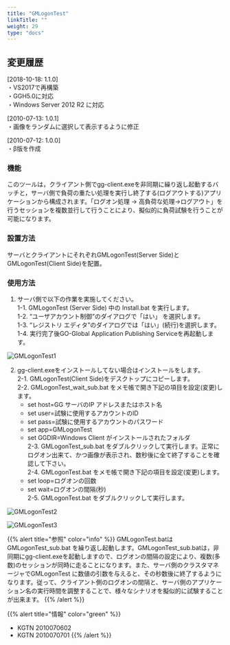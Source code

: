 ```yaml
---
title: "GMLogonTest"
linkTitle: ""
weight: 29
type: "docs"
---
```


## 変更履歴
[2018-10-18: 1.1.0]<br>
・VS2017で再構築<br>
・GGH5.0に対応<br>
・Windows Server 2012 R2 に対応<br>

[2010-07-13: 1.0.1]<br>
・画像をランダムに選択して表示するように修正

[2010-07-12: 1.0.0]<br>
・β版を作成

### 機能
このツールは，クライアント側でgg-client.exeを非同期に繰り返し起動するバッチと，サーバ側で負荷の重たい処理を実行し終了する(ログアウトする)アプリケーションから構成されます。「ログオン処理 → 高負荷な処理→ログアウト」を行うセッションを複数並行して行うことにより、擬似的に負荷試験を行うことが可能になります。

### 設置方法

サーバとクライアントにそれぞれGMLogonTest(Server Side)とGMLogonTest(Client Side)を配置。

### 使用方法
1. サーバ側で以下の作業を実施してください。<br>
1-1. GMLogonTest (Server Side) 中の Install.bat を実行します。<br>
1-2. “ユーザアカウント制御”のダイアログで「はい」 を選択します。<br>
1-3. “レジストリ エディタ”のダイアログでは「はい」(続行)を選択します。<br>
1-4. 実行完了後GO-Global Application Publishing Serviceを再起動します。<br>

![GMLogonTest1](/expackimage/GMLogonTest1.png)

2. gg-client.exeをインストールしてない場合はインストールをします。<br>
2-1. GMLogonTest(Client Side)をデスクトップにコピーします。<br>
2-2. GMLogonTest_wait_sub.bat をメモ帳で開き下記の項目を設定(変更)します。<br>
	- set host=GG サーバのIP アドレスまたはホスト名<br>
	- set user=試験に使用するアカウントのID<br>
	- set pass=試験に使用するアカウントのパスワード<br>
	- set app=GMLogonTest<br>
	- set GGDIR=Windows Client がインストールされたフォルダ<br>
2-3. GMLogonTest_sub.bat をダブルクリックして実行します。正常にログオン出来て、かつ画像が表示され、数秒後に全て終了することを確認して下さい。<br>
2-4. GMLogonTest.bat をメモ帳で開き下記の項目を設定(変更)します。<br>
	- set loop=ログオンの回数<br>
	- set wait=ログオンの間隔(秒)<br>
2-5. GMLogonTest.bat をダブルクリックして実行します。<br>

![GMLogonTest2](/expackimage/GMLogonTest2.png)

![GMLogonTest3](/expackimage/GMLogonTest3.png)

{{% alert title="参照" color="info" %}}
GMLogonTest.batはGMLogonTest_sub.bat を繰り返し起動します。GMLogonTest_sub.batは，非同期にgg-client.exeを起動しますので、ログオンの間隔の設定により、複数(多数)のセッションが同時に走ることになります。また、サーバ側のクラスタマネージャでGMLogonTest に数値の引数を与えると、その秒数後に終了するようになります。従って、クライアント側のログオンの間隔と、サーバ側のアプリケーション名の実行時間を調整することで、様々なシナリオを擬似的に試験することが出来ます。
{{% /alert %}}


{{% alert title="情報" color="green" %}}
- KGTN 2010070602
- KGTN 2010070701
{{% /alert %}}